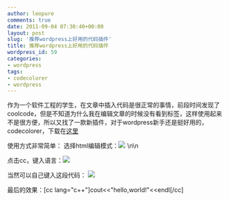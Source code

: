 ```yaml
---
author: leopure
comments: true
date: 2011-09-04 07:30:40+00:00
layout: post
slug: '推荐wordpress上好用的代码插件'
title: 推荐wordpress上好用的代码插件
wordpress_id: 59
categories:
- wordpress
tags:
- codecolorer
- wordpress
---
```


作为一个软件工程的学生，在文章中插入代码是很正常的事情，前段时间发现了coolcode，但是不知道为什么我在编辑文章的时候没有看到标签，这样使用起来不是很方便，所以又找了一款新插件，对于wordpress新手还是挺好用的，codecolorer，下载在[这里](http://wordpress.org/extend/plugins/codecolorer/)

使用方式非常简单：
选择html编辑模式：![](http://img2081.poco.cn/mypoco/myphoto/20110904/15/64353555201109041520001025975135185_003.jpg)
\n\n

点击cc，键入语言：![](http://img2081.poco.cn/mypoco/myphoto/20110904/15/64353555201109041521132878590740518_002.jpg)

当然可以自己键入这段代码：
![](http://img2081.poco.cn/mypoco/myphoto/20110904/15/64353555201109041521132878590740518_001.jpg)

最后的效果：[cc lang="c++"]cout<<"hello,world!"<<endl[/cc]
